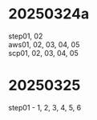 # 20250324a

step01, 02 <br>
aws01, 02, 03, 04, 05 <br>
scp01, 02, 03, 04, 05

# 20250325
step01 - 1, 2, 3, 4, 5, 6
